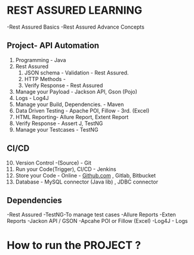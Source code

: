 # REST ASSURED LEARNING

-Rest Assured Basics
-Rest Assured Advance Concepts

## Project- API Automation ##

1. Programming - Java
2. Rest Assured
    1. JSON schema - Validation - Rest Assured.
    2. HTTP Methods -
    3. Verify Response - Rest Assured
3. Manage your Payload - Jackson API, Gson (Pojo)
4. Logs - Log4J
5. Manage your Build, Dependencies. -  Maven
6. Data Driven Testing - Apache POI, Fillow - 3rd. (Excel)
7. HTML Reporting- Allure Report, Extent Report
8. Verify Response - Assert J, TestNG
9. Manage your Testcases - TestNG

## CI/CD ##
10. Version Control -(Source) - Git
11. Run your Code(Trigger), CI/CD - Jenkins
12. Store your Code - Online - [﻿Github.com](https://github.com/) , Gitlab, Bitbucket
13. Database - MySQL connector (Java lib) , JDBC connector


## Dependencies
-Rest Assured
-TestNG-To manage test cases
-Allure Reports
-Exten Reports
-Jackon API / GSON
-Apcahe POI or Fillow (Excel)
-Log4J - Logs
# How to run the PROJECT ?